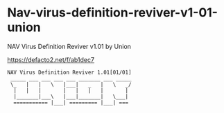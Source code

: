 # Nav-virus-definition-reviver-v1-01-union

NAV Virus Definition Reviver v1.01 by Union

https://defacto2.net/f/ab1dec7

```
NAV Virus Definition Reviver 1.01[01/01]
 _____ ___ ___ ___ ___ _______ ___ _____
 \_   |   |   \   |___|   _   |   \   _/
  |   |   |       |   |   |   |       |
  |_______|___\   |___|_______|   \___|
  =========== |___| ========= |___| ===
```
